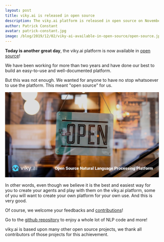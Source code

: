 ```yaml
---
layout: post
title: viky.ai is released in open source
description: The viky.ai platform is released in open source on November, 29th 2019.
author: Patrick Constant
avatar: patrick-constant.jpg
image: /blog/2019/12/02/viky-ai-available-in-open-source/open-source.jpg
---
```


**Today is another great day**, the viky.ai platform is now available in [open source](/open-source/)!

We have been working for more than two years and have done our best to build an easy-to-use and well-documented platform.

But this was not enough. We wanted for anyone to have no stop whatsoever to use the platform. This meant "open source" for us.

<!--keep reading-->

![Open sign used to illustrate open souce announcement](open-source.jpg)

In other words, even though we believe it is the best and easiest way for you to create your agents and play with them on the viky.ai platform, some of you will want to create your own platform for your own use. And this is very good.

Of course, we welcome your feedbacks and [contributions](https://github.com/viky-ai/viky-ai/blob/master/CONTRIBUTING.md)!

Go to the [github repository](https://github.com/viky-ai) to enjoy a whole lot of NLP code and more!

viky.ai is based upon many other open source projects, we thank all contributors of those projects for this achievement.
